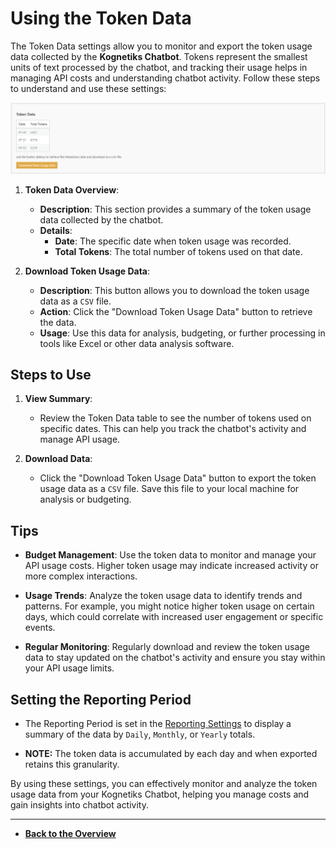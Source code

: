 # Using the Token Data

The Token Data settings allow you to monitor and export the token usage data collected by the **Kognetiks Chatbot**. Tokens represent the smallest units of text processed by the chatbot, and tracking their usage helps in managing API costs and understanding chatbot activity. Follow these steps to understand and use these settings:

![Token Data](token-data.png)

1. **Token Data Overview**:
   - **Description**: This section provides a summary of the token usage data collected by the chatbot.
   - **Details**:
     - **Date**: The specific date when token usage was recorded.
     - **Total Tokens**: The total number of tokens used on that date.

2. **Download Token Usage Data**:
   - **Description**: This button allows you to download the token usage data as a `CSV` file.
   - **Action**: Click the "Download Token Usage Data" button to retrieve the data.
   - **Usage**: Use this data for analysis, budgeting, or further processing in tools like Excel or other data analysis software.

## Steps to Use

1. **View Summary**:
   - Review the Token Data table to see the number of tokens used on specific dates. This can help you track the chatbot's activity and manage API usage.

2. **Download Data**:
   - Click the "Download Token Usage Data" button to export the token usage data as a `CSV` file. Save this file to your local machine for analysis or budgeting.

## Tips

- **Budget Management**: Use the token data to monitor and manage your API usage costs. Higher token usage may indicate increased activity or more complex interactions.

- **Usage Trends**: Analyze the token usage data to identify trends and patterns. For example, you might notice higher token usage on certain days, which could correlate with increased user engagement or specific events.

- **Regular Monitoring**: Regularly download and review the token usage data to stay updated on the chatbot's activity and ensure you stay within your API usage limits.

## Setting the Reporting Period

- The Reporting Period is set in the [Reporting Settings](reporting-settings.md) to display a summary of the data by `Daily`, `Monthly`, or `Yearly` totals.

- **NOTE:** The token data is accumulated by each day and when exported retains this granularity. 

By using these settings, you can effectively monitor and analyze the token usage data from your Kognetiks Chatbot, helping you manage costs and gain insights into chatbot activity.

---

- **[Back to the Overview](/overview.md)**
